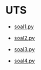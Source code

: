 # UTS

- [soal1.py](syntax-error-7.md)

- [soal2.py](syntax-error-8.md)

- [soal3.py](soal-07.md)

- [soal4.py](soal-08.md)